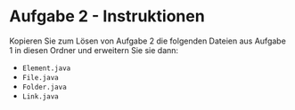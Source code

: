 # Aufgabe 2 - Instruktionen

Kopieren Sie zum Lösen von Aufgabe 2 die folgenden Dateien aus Aufgabe 1 in diesen Ordner und erweitern Sie sie dann:

 * `Element.java`
 * `File.java`
 * `Folder.java`
 * `Link.java`
